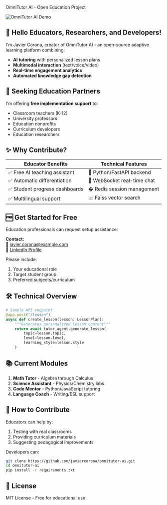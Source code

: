 OmniTutor AI - Open Education Project

![OmniTutor AI Demo](https://via.placeholder.com/800x400?text=OmniTutor+AI+Demo+GIF)

## 👋 Hello Educators, Researchers, and Developers!

I'm Javier Corona, creator of OmniTutor AI - an open-source adaptive learning platform combining:
- **AI tutoring** with personalized lesson plans
- **Multimodal interaction** (text/voice/video)
- **Real-time engagement analytics**
- **Automated knowledge gap detection**

## 🎯 Seeking Education Partners

I'm offering **free implementation support** to:
- Classroom teachers (K-12)
- University professors
- Education nonprofits
- Curriculum developers
- Education researchers

## ✨ Why Contribute?

| Educator Benefits | Technical Features |
|-------------------|--------------------|
| ✅ Free AI teaching assistant | 🚀 Python/FastAPI backend |
| ✅ Automatic differentiation | 💬 WebSocket real-time chat |
| ✅ Student progress dashboards | � Redis session management |
| ✅ Multilingual support | 📊 Faiss vector search |

## 🆓 Get Started for Free

Education professionals can request setup assistance:

**Contact:**  
📧 [javier.corona@example.com](mailto:javier.corona@example.com)  
🔗 [LinkedIn Profile](#)  

Please include:
1. Your educational role
2. Target student group
3. Preferred subjects/curriculum

## 🛠️ Technical Overview

```python
# Sample API endpoint
@app.post("/lesson")
async def create_lesson(lesson: LessonPlan):
    """Generates personalized lesson content"""
    return await tutor_agent.generate_lesson(
        topic=lesson.topic,
        level=lesson.level,
        learning_style=lesson.style
    )
```

## 📚 Current Modules

1. **Math Tutor** - Algebra through Calculus
2. **Science Assistant** - Physics/Chemistry labs
3. **Code Mentor** - Python/JavaScript tutoring
4. **Language Coach** - Writing/ESL support

## 🌱 How to Contribute

Educators can help by:
1. Testing with real classrooms
2. Providing curriculum materials
3. Suggesting pedagogical improvements

Developers can:
```bash
git clone https://github.com/javiercorona/omnitutor-ai.git
cd omnitutor-ai
pip install -r requirements.txt
```

## 📜 License
MIT License - Free for educational use
